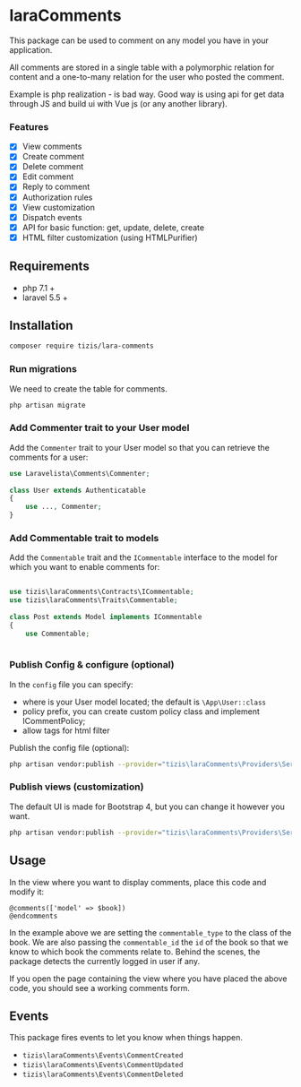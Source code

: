 
# laraComments  
  
This package can be used to comment on any model you have in your application.  
  
All comments are stored in a single table with a polymorphic relation for content and a one-to-many relation for the user who posted the comment.  

Example is php realization - is bad way. Good way is using api for get data through JS and build ui with Vue js (or any another library). 
  
### Features  
  
- [x] View comments  
- [x] Create comment  
- [x] Delete comment  
- [x] Edit comment  
- [x] Reply to comment  
- [x] Authorization rules  
- [x] View customization  
- [x] Dispatch events  
- [x] API for basic function: get, update, delete, create
- [x] HTML filter customization (using HTMLPurifier)
  
## Requirements
- php 7.1 + 
- laravel 5.5 +
## Installation    
```bash  
composer require tizis/lara-comments  
```  
### Run migrations  
  
We need to create the table for comments.  
  
```bash  
php artisan migrate  
```  
  
### Add Commenter trait to your User model  
  
Add the `Commenter` trait to your User model so that you can retrieve the comments for a user:  
  
```php  
use Laravelista\Comments\Commenter;  
  
class User extends Authenticatable  
{  
    use ..., Commenter;  
}  
```  
  
### Add Commentable trait to models  
  
Add the `Commentable` trait and the `ICommentable` interface to the model for which you want to enable comments for:  
  
```php  
  
use tizis\laraComments\Contracts\ICommentable;  
use tizis\laraComments\Traits\Commentable;  
  
class Post extends Model implements ICommentable  
{  
    use Commentable;  
      
```  
  
### Publish Config & configure (optional)  
  
In the `config` file you can specify:  
  
- where is your User model located; the default is `\App\User::class`  
- policy prefix, you can create custom policy class and implement ICommentPolicy;  
- allow tags for html filter
  
Publish the config file (optional):  
  
```bash  
php artisan vendor:publish --provider="tizis\laraComments\Providers\ServiceProvider" --tag=config  
```  
  
### Publish views (customization)  
  
The default UI is made for Bootstrap 4, but you can change it however you want.  
  
```bash  
php artisan vendor:publish --provider="tizis\laraComments\Providers\ServiceProvider" --tag=views  
```  
  
## Usage  
  
In the view where you want to display comments, place this code and modify it:  
  
```  
@comments(['model' => $book])  
@endcomments  
```  
  
In the example above we are setting the `commentable_type` to the class of the book. We are also passing the `commentable_id` the `id` of the book so that we know to which book the comments relate to. Behind the scenes, the package detects the currently logged in user if any.  
  
If you open the page containing the view where you have placed the above code, you should see a working comments form.  
  
## Events  
  
This package fires events to let you know when things happen.  
  
- `tizis\laraComments\Events\CommentCreated`  
- `tizis\laraComments\Events\CommentUpdated`  
- `tizis\laraComments\Events\CommentDeleted`